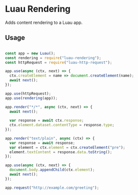 Luau Rendering
================================================

Adds content rendering to a Luau app.

Usage
------------------------------------------------

```js

const app = new Luau();
const rendering = require("luau-rendering");
const httpRequest = require("luau-http-request");

app.use(async (ctx, next) => {
  ctx.createElement = name => document.createElement(name);
  await next();
});

app.use(httpRequest);
app.use(rendering(app));

app.render("*/*", async (ctx, next) => {
  await next();
  
  var response = await ctx.response;
  ctx.element.dataset.contentType = response.type;
});

app.render("text/plain", async (ctx) => {
  var response = await response;
  var element = ctx.element = ctx.createElement("pre");
  element.textContent = response.data.toString();
});

app.use(async (ctx, next) => {
  document.body.appendChild(ctx.element);
  await next();
});

app.request("http://example.com/greeting");
```
